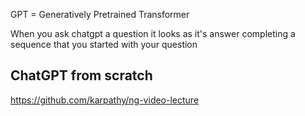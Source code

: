 


GPT = Generatively Pretrained Transformer

When you ask chatgpt a question it looks as it's answer completing a sequence that you started  with your question

## ChatGPT from scratch

https://github.com/karpathy/ng-video-lecture